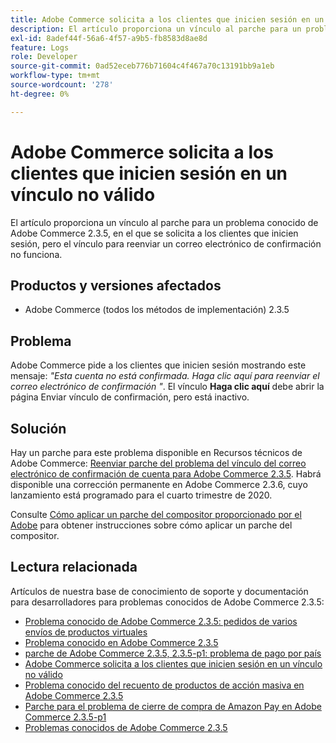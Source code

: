```yaml
---
title: Adobe Commerce solicita a los clientes que inicien sesión en un vínculo no válido
description: El artículo proporciona un vínculo al parche para un problema conocido de Adobe Commerce 2.3.5, en el que se solicita a los clientes que inicien sesión, pero el vínculo para reenviar un correo electrónico de confirmación no funciona.
exl-id: 8adef44f-56a6-4f57-a9b5-fb8583d8ae8d
feature: Logs
role: Developer
source-git-commit: 0ad52eceb776b71604c4f467a70c13191bb9a1eb
workflow-type: tm+mt
source-wordcount: '278'
ht-degree: 0%

---
```


# Adobe Commerce solicita a los clientes que inicien sesión en un vínculo no válido

El artículo proporciona un vínculo al parche para un problema conocido de Adobe Commerce 2.3.5, en el que se solicita a los clientes que inicien sesión, pero el vínculo para reenviar un correo electrónico de confirmación no funciona.

## Productos y versiones afectados

* Adobe Commerce (todos los métodos de implementación) 2.3.5

## Problema

Adobe Commerce pide a los clientes que inicien sesión mostrando este mensaje: *&quot;Esta cuenta no está confirmada. Haga clic aquí para reenviar el correo electrónico de confirmación &quot;*. El vínculo **Haga clic aquí** debe abrir la página Enviar vínculo de confirmación, pero está inactivo.

## Solución

Hay un parche para este problema disponible en Recursos técnicos de Adobe Commerce: [Reenviar parche del problema del vínculo del correo electrónico de confirmación de cuenta para Adobe Commerce 2.3.5](https://magento.com/tech-resources/download?_ga=2.193540264.409362045.1590506265-807369446.1578680711#download2368). Habrá disponible una corrección permanente en Adobe Commerce 2.3.6, cuyo lanzamiento está programado para el cuarto trimestre de 2020.

Consulte [Cómo aplicar un parche del compositor proporcionado por el Adobe](/help/how-to/general/how-to-apply-a-composer-patch-provided-by-magento.md) para obtener instrucciones sobre cómo aplicar un parche del compositor.

## Lectura relacionada

Artículos de nuestra base de conocimiento de soporte y documentación para desarrolladores para problemas conocidos de Adobe Commerce 2.3.5:

* [Problema conocido de Adobe Commerce 2.3.5: pedidos de varios envíos de productos virtuales](/help/troubleshooting/miscellaneous/magento-2-3-5-known-issue-virtual-product-multi-ship-orders.md)
* [Problema conocido en Adobe Commerce 2.3.5](/help/troubleshooting/storefront/product-comparison-known-issue-in-magento-2-3-5.md)
* [parche de Adobe Commerce 2.3.5, 2.3.5-p1: problema de pago por país](/help/troubleshooting/known-issues-patches-attached/magento-2-3-5-2-3-5-p1-patch-country-payment-issue.md)
* [Adobe Commerce solicita a los clientes que inicien sesión en un vínculo no válido](/help/troubleshooting/known-issues-patches-attached/magento-prompts-customers-log-in-invalid-link.md)
* [Problema conocido del recuento de productos de acción masiva en Adobe Commerce 2.3.5](/help/troubleshooting/miscellaneous/bulk-action-product-count-known-issue-in-magento-2-3-5.md)
* [Parche para el problema de cierre de compra de Amazon Pay en Adobe Commerce 2.3.5-p1](/help/troubleshooting/payments/patch-for-amazon-pay-checkout-issue-in-magento-2-3-5-p1.md)
* [Problemas conocidos de Adobe Commerce 2.3.5](https://devdocs.magento.com/guides/v2.3/release-notes/release-notes-2-3-5-commerce.html#known-issues)
